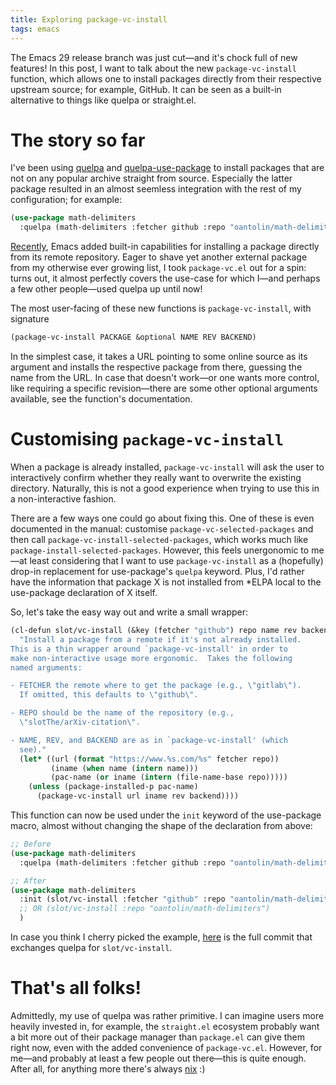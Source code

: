 ```yaml
---
title: Exploring package-vc-install
tags: emacs
---
```


The Emacs 29 release branch was just cut—and it's chock full of new
features!  In this post, I want to talk about the new
`package-vc-install` function, which allows one to install packages
directly from their respective upstream source; for example, GitHub.  It
can be seen as a built-in alternative to things like quelpa or
straight.el.

<!--more-->

# The story so far

I've been using [quelpa] and [quelpa-use-package] to install packages
that are not on any popular archive straight from source.  Especially
the latter package resulted in an almost seemless integration with the
rest of my configuration; for example:

``` lisp
(use-package math-delimiters
  :quelpa (math-delimiters :fetcher github :repo "oantolin/math-delimiters"))
```

[Recently][emacs:vc-merge], Emacs added built-in capabilities for
installing a package directly from its remote repository.  Eager to
shave yet another external package from my otherwise ever growing list,
I took `package-vc.el` out for a spin: turns out, it almost perfectly
covers the use-case for which I—and perhaps a few other people—used
quelpa up until now!

The most user-facing of these new functions is `package-vc-install`,
with signature

``` lisp
(package-vc-install PACKAGE &optional NAME REV BACKEND)
```

In the simplest case, it takes a URL pointing to some online source as
its argument and installs the respective package from there, guessing
the name from the URL.  In case that doesn't work—or one wants more
control, like requiring a specific revision—there are some other
optional arguments available, see the function's documentation.

# Customising `package-vc-install`

When a package is already installed, `package-vc-install` will ask the
user to interactively confirm whether they really want to overwrite the
existing directory.  Naturally, this is not a good experience when
trying to use this in a non-interactive fashion.

There are a few ways one could go about fixing this.  One of these is
even documented in the manual: customise `package-vc-selected-packages`
and then call `package-vc-install-selected-packages`, which works much
like `package-install-selected-packages`.  However, this feels
unergonomic to me—at least considering that I want to use
`package-vc-install` as a (hopefully) drop-in replacement for
use-package's `quelpa` keyword.  Plus, I'd rather have the information
that package X is not installed from *ELPA local to the use-package
declaration of X itself.

So, let's take the easy way out and write a small wrapper:

``` lisp
(cl-defun slot/vc-install (&key (fetcher "github") repo name rev backend)
  "Install a package from a remote if it's not already installed.
This is a thin wrapper around `package-vc-install' in order to
make non-interactive usage more ergonomic.  Takes the following
named arguments:

- FETCHER the remote where to get the package (e.g., \"gitlab\").
  If omitted, this defaults to \"github\".

- REPO should be the name of the repository (e.g.,
  \"slotThe/arXiv-citation\".

- NAME, REV, and BACKEND are as in `package-vc-install' (which
  see)."
  (let* ((url (format "https://www.%s.com/%s" fetcher repo))
         (iname (when name (intern name)))
         (pac-name (or iname (intern (file-name-base repo)))))
    (unless (package-installed-p pac-name)
      (package-vc-install url iname rev backend))))
```

This function can now be used under the `init` keyword of the
use-package macro, almost without changing the shape of the declaration
from above:

``` lisp
;; Before
(use-package math-delimiters
  :quelpa (math-delimiters :fetcher github :repo "oantolin/math-delimiters"))

;; After
(use-package math-delimiters
  :init (slot/vc-install :fetcher "github" :repo "oantolin/math-delimiters")
  ;; OR (slot/vc-install :repo "oantolin/math-delimiters")
  )
```

In case you think I cherry picked the example, [here][config:quelpa->vc]
is the full commit that exchanges quelpa for `slot/vc-install`.

# That's all folks!

Admittedly, my use of quelpa was rather primitive.  I can imagine users
more heavily invested in, for example, the `straight.el` ecosystem
probably want a bit more out of their package manager than `package.el`
can give them right now, even with the added convenience of
`package-vc.el`.  However, for me—and probably at least a few people out
there—this is quite enough.  After all, for anything more there's always
[nix] :)

[config:quelpa->vc]: https://gitlab.com/slotThe/dotfiles/-/commit/6d55ac184af125a117215a1bb812ad75c5b0ab03
[emacs:vc-merge]: https://git.savannah.gnu.org/cgit/emacs.git/commit/?id=5fa2f116799b8a7c17ff6eedd6e1b1af077c116b
[nix]: https://nixos.org/
[quelpa-use-package]: https://github.com/quelpa/quelpa-use-package
[quelpa]: https://github.com/quelpa/quelpa
